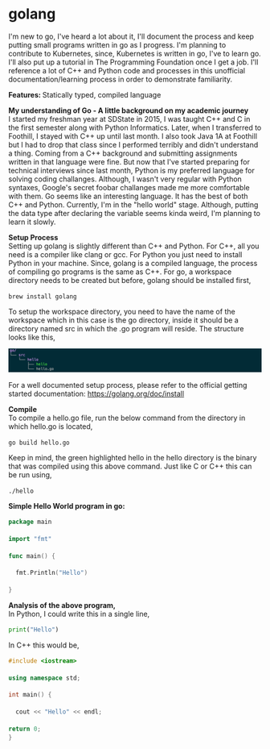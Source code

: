 # golang
I'm new to go, I've heard a lot about it, I'll document the process and keep putting small programs written in go as I progress. I'm planning to contribute to Kubernetes, since, Kubernetes is written in go, I've to learn go. I'll also put up a tutorial in The Programming Foundation once I get a job. I'll reference a lot of C++ and Python code and processes in this unofficial documentation/learning process in order to demonstrate familiarity.

<b> Features: </b> Statically typed, compiled language

<b> My understanding of Go - A little background on my academic journey</b>
<br>
I started my freshman year at SDState in 2015, I was taught C++ and C in the first semester along with Python Informatics. Later, when I transferred to Foothill, I stayed with C++ up until last month. I also took Java 1A at Foothill but I had to drop that class since I performed terribly and didn't understand a thing. Coming from a C++ background and submitting assignments written in that language were fine. But now that I've started preparing for technical interviews since last month, Python is my preferred language for solving coding challanges. Although, I wasn't very regular with Python syntaxes, Google's secret foobar challanges made me more comfortable with them. Go seems like an interesting language. It has the best of both C++ and Python. Currently, I'm in the "hello world" stage. Although, putting the data type after declaring the variable seems kinda weird, I'm planning to learn it slowly.

<b>Setup Process</b> <br>
Setting up golang is slightly different than C++ and Python. For C++, all you need is a compiler like clang or gcc. For Python you just need to install Python in your machine. Since, golang is a compiled language, the process of compiling go programs is the same as C++. For go, a workspace directory needs to be created but before, golang should be installed first,<br>

<code>brew install golang</code> <br>

To setup the workspace directory, you need to have the name of the workspace which in this case is the go directory, inside it should be a directory named src in which the .go program will reside. The structure looks like this, <br>

![tree](https://github.com/bootkernel/golang/blob/master/Screen%20Shot%202019-06-19%20at%208.17.37%20PM.png)

For a well documented setup process, please refer to the official getting started documentation: https://golang.org/doc/install

<b>Compile</b> <br>
To compile a hello.go file, run the below command from the directory in which hello.go is located,

<code>go build hello.go</code> <br>

Keep in mind, the green highlighted hello in the hello directory is the binary that was compiled using this above command. Just like C or C++ this can be run using,<br>

<code>./hello</code> <br>

<b>Simple Hello World program in go:</b>
<br>

```go
package main

import "fmt"

func main() {

  fmt.Println("Hello")

}

```
<b>Analysis of the above program,</b>
<br>
In Python, I could write this in a single line,<br>
```python
print("Hello")
```
In C++ this would be,
<br>

```cpp
#include <iostream>

using namespace std;

int main() {

  cout << "Hello" << endl;

return 0;
}
```
